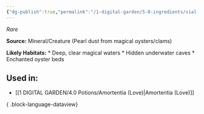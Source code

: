 ```yaml
---
{"dg-publish":true,"permalink":"/1-digital-garden/5-0-ingredients/vial-of-pearl-dust/","tags":["ingredient","rare"]}
---
```


*Rare*

**Source:** Mineral/Creature (Pearl dust from magical oysters/clams)

**Likely Habitats:** * Deep, clear magical waters * Hidden underwater caves * Enchanted oyster beds

## Used in:

- [[1 DIGITAL GARDEN/4.0 Potions/Amortentia (Love)\|Amortentia (Love)]]

{ .block-language-dataview}

